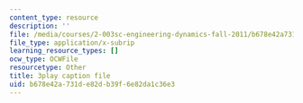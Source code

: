 ```yaml
---
content_type: resource
description: ''
file: /media/courses/2-003sc-engineering-dynamics-fall-2011/b678e42a731de82db39f6e82da1c36e3_YZ9y4zcfCPs.srt
file_type: application/x-subrip
learning_resource_types: []
ocw_type: OCWFile
resourcetype: Other
title: 3play caption file
uid: b678e42a-731d-e82d-b39f-6e82da1c36e3
---
```

